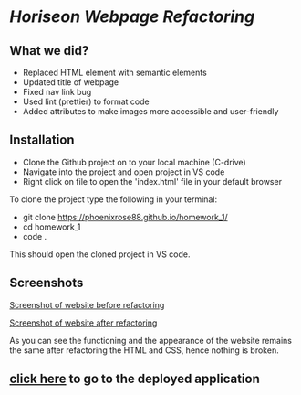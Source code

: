 # _Horiseon Webpage Refactoring_

## What we did?

- Replaced HTML element with semantic elements
- Updated title of webpage
- Fixed nav link bug
- Used lint (prettier) to format code
- Added attributes to make images more accessible and user-friendly

## Installation

- Clone the Github project on to your local machine (C-drive)
- Navigate into the project and open project in VS code
- Right click on file to open the 'index.html' file in your default browser

To clone the project type the following in your terminal:

- git clone https://phoenixrose88.github.io/homework_1/
- cd homework_1
- code .

This should open the cloned project in VS code.

## Screenshots

[Screenshot of website before refactoring](assets/images/website%20screenshot%201.jpg)

[Screenshot of website after refactoring](assets/images/website%20screenshot%202.jpg)

As you can see the functioning and the appearance of the website remains the same after refactoring the HTML and CSS, hence nothing is broken.

## [click here](https://phoenixrose88.github.io/homework_1/) to go to the deployed application
